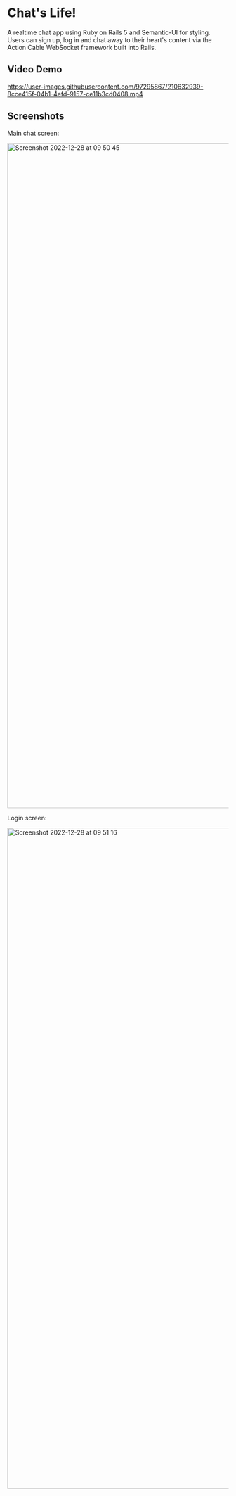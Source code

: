 # Chat's Life!

A realtime chat app using Ruby on Rails 5 and Semantic-UI for styling. Users can sign up, log in and chat away to their heart's content via the Action Cable WebSocket framework built into Rails.

## Video Demo

https://user-images.githubusercontent.com/97295867/210632939-8cce415f-04b1-4efd-9157-ce11b3cd0408.mp4

## Screenshots

Main chat screen:

<img width="1512" alt="Screenshot 2022-12-28 at 09 50 45" src="https://user-images.githubusercontent.com/97295867/209793359-b9d8acd6-47e1-4b04-bfa7-69ed291c409c.png">

Login screen:

<img width="1503" alt="Screenshot 2022-12-28 at 09 51 16" src="https://user-images.githubusercontent.com/97295867/209793374-8130d622-0bc1-4312-9f35-cfee112891e8.png">
